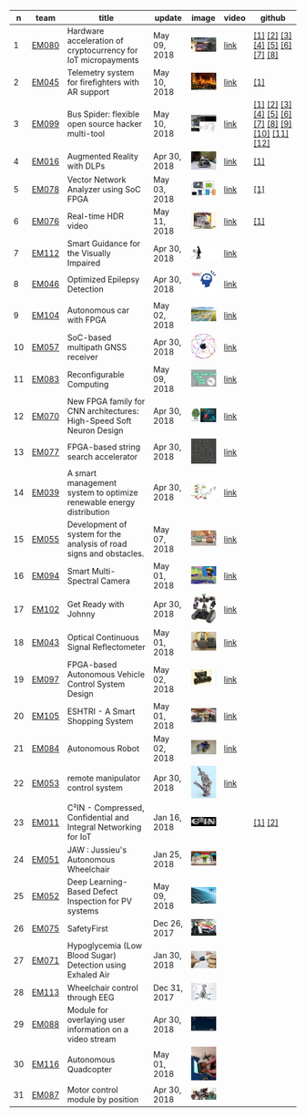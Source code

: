 | n | team | title | update | image | video | github |
| --- | --- | --- | --- | --- | --- | --- |
| 1 | [EM080](https://www.innovatefpga.com/cgi-bin/innovate/teams.pl?Id=EM080) | Hardware acceleration of cryptocurrency for IoT micropayments | May 09, 2018 | ![](EM080_64.jpg?raw=true) | [link](https://youtu.be/JJRlwTJHBCg) |  [[1]](https://github.com/iotaledger) [[2]](https://github.com/habpygo/mam.client.go) [[3]](https://github.com/LampaLab/iota_fpga) [[4]](https://github.com/iotaledger/ccurl) [[5]](https://github.com/iotaledger/giota) [[6]](https://github.com/LampaLab/iota_fpga/releases/tag/v0.2) [[7]](https://github.com/LampaLab/iota_fpga/releases/tag/v0.1) [[8]](https://github.com/mit-dci/tangled-curl/blob/master/vuln-iota.md) |
| 2 | [EM045](https://www.innovatefpga.com/cgi-bin/innovate/teams.pl?Id=EM045) | Telemetry system for firefighters with AR support | May 10, 2018 | ![](EM045_64.jpg?raw=true) | [link](https://youtu.be/sDeycnJib30) |  [[1]](https://github.com/sparkfun/SparkFun_MAX3010x_Sensor_Library) |
| 3 | [EM099](https://www.innovatefpga.com/cgi-bin/innovate/teams.pl?Id=EM099) | Bus Spider: flexible open source hacker multi-tool | May 10, 2018 | ![](EM099_64.jpg?raw=true) | [link](https://youtu.be/xk4pjrGDSXQ) |  [[1]](https://github.com/miet-riscv-workgroup/de10-nano-bus-spider-bld-quartus) [[2]](https://github.com/open-design/riscv-soc-cores/tree/master/cores/gpio) [[3]](https://github.com/frantony/bus-spider-firmware) [[4]](https://github.com/cliffordwolf/picorv32) [[5]](https://github.com/open-design/riscv-soc-cores/tree/master/cores/wb_ram) [[6]](https://github.com/miet-riscv-workgroup/de10-nano-bus-spider) [[7]](https://github.com/open-design/riscv-soc-cores) [[8]](https://github.com/miet-riscv-workgroup/rv32-simple-soc) [[9]](https://github.com/miet-riscv-workgroup/de10-nano-bus-spider/blob/master/doc/de10-nano-bus-spider-dev-flow.md) [[10]](https://github.com/olofk/uart16550) [[11]](https://github.com/olofk/fusesoc) [[12]](https://github.com/olofk/or1k_bootloaders) |
| 4 | [EM016](https://www.innovatefpga.com/cgi-bin/innovate/teams.pl?Id=EM016) | Augmented Reality with DLPs | Apr 30, 2018 | ![](EM016_64.jpg?raw=true) | [link](https://youtu.be/4d6LFX8uEeM) |  [[1]](https://github.com/bqUAB/em016) |
| 5 | [EM078](https://www.innovatefpga.com/cgi-bin/innovate/teams.pl?Id=EM078) | Vector Network Analyzer using SoC FPGA | May 03, 2018 | ![](EM078_64.jpg?raw=true) | [link](https://www.youtube.com/watch?v=BvW69keXv7Y) |  [[1]](https://github.com/tvShushtov/em078_vector_analyzer) |
| 6 | [EM076](https://www.innovatefpga.com/cgi-bin/innovate/teams.pl?Id=EM076) | Real-time HDR video | May 11, 2018 | ![](EM076_64.jpg?raw=true) | [link](https://youtu.be/eDJqN0iBZNc) |  [[1]](https://github.com/sh-vlad/FPGA_rtime_HDR_video) |
| 7 | [EM112](https://www.innovatefpga.com/cgi-bin/innovate/teams.pl?Id=EM112) | Smart Guidance for the Visually Impaired | Apr 30, 2018 | ![](EM112_64.jpg?raw=true) | [link](https://youtu.be/xzjE42pkOlg) |  |
| 8 | [EM046](https://www.innovatefpga.com/cgi-bin/innovate/teams.pl?Id=EM046) | Optimized Epilepsy Detection | Apr 30, 2018 | ![](EM046_64.jpg?raw=true) | [link](https://youtu.be/hKjjswbzkeg) |  |
| 9 | [EM104](https://www.innovatefpga.com/cgi-bin/innovate/teams.pl?Id=EM104) | Autonomous car with FPGA | May 02, 2018 | ![](EM104_64.jpg?raw=true) | [link](https://youtu.be/WYyDdFlxsEc) |  |
| 10 | [EM057](https://www.innovatefpga.com/cgi-bin/innovate/teams.pl?Id=EM057) | SoC-based multipath GNSS receiver | Apr 30, 2018 | ![](EM057_64.jpg?raw=true) | [link](https://youtu.be/0l_kAB0exQ8) |  |
| 11 | [EM083](https://www.innovatefpga.com/cgi-bin/innovate/teams.pl?Id=EM083) | Reconfigurable Computing | May 09, 2018 | ![](EM083_64.jpg?raw=true) | [link](https://youtu.be/Xx68ZzuEs3U) |  |
| 12 | [EM070](https://www.innovatefpga.com/cgi-bin/innovate/teams.pl?Id=EM070) | New FPGA family for CNN architectures: High-Speed Soft Neuron Design | Apr 30, 2018 | ![](EM070_64.jpg?raw=true) | [link](https://youtu.be/HXHPNGpTcjc) |  |
| 13 | [EM077](https://www.innovatefpga.com/cgi-bin/innovate/teams.pl?Id=EM077) | FPGA-based string search accelerator | Apr 30, 2018 | ![](EM077_64.jpg?raw=true) | [link](https://youtu.be/whjF8LiX4ns) |  |
| 14 | [EM039](https://www.innovatefpga.com/cgi-bin/innovate/teams.pl?Id=EM039) | A smart management system to optimize renewable energy distribution | Apr 30, 2018 | ![](EM039_64.jpg?raw=true) | [link](https://youtu.be/QJS5YOm-H7o) |  |
| 15 | [EM055](https://www.innovatefpga.com/cgi-bin/innovate/teams.pl?Id=EM055) | Development of system for the analysis of road signs and obstacles. | May 07, 2018 | ![](EM055_64.jpg?raw=true) | [link](https://youtu.be/mbIrRnck-Jo) |  |
| 16 | [EM094](https://www.innovatefpga.com/cgi-bin/innovate/teams.pl?Id=EM094) | Smart Multi-Spectral Camera | May 01, 2018 | ![](EM094_64.jpg?raw=true) | [link](https://www.youtube.com/channel/UCtlbKaSXPp1f1BJONbDOZVw?view_as=subscriber) |  |
| 17 | [EM102](https://www.innovatefpga.com/cgi-bin/innovate/teams.pl?Id=EM102) | Get Ready with Johnny | Apr 30, 2018 | ![](EM102_64.jpg?raw=true) | [link](https://youtu.be/KNkspKmuXjQ) |  |
| 18 | [EM043](https://www.innovatefpga.com/cgi-bin/innovate/teams.pl?Id=EM043) | Optical Continuous Signal Reflectometer | May 01, 2018 | ![](EM043_64.jpg?raw=true) | [link](https://youtu.be/AW0CwieZ1Y4) |  |
| 19 | [EM097](https://www.innovatefpga.com/cgi-bin/innovate/teams.pl?Id=EM097) | FPGA-based Autonomous Vehicle Control System Design | May 02, 2018 | ![](EM097_64.jpg?raw=true) | [link](https://youtu.be/X7ZbEZY9Vog) |  |
| 20 | [EM105](https://www.innovatefpga.com/cgi-bin/innovate/teams.pl?Id=EM105) | ESHTRI - A Smart Shopping System | May 01, 2018 | ![](EM105_64.jpg?raw=true) | [link](https://youtu.be/Vf-giC6XfBk) |  |
| 21 | [EM084](https://www.innovatefpga.com/cgi-bin/innovate/teams.pl?Id=EM084) | ِِAutonomous  Robot | May 02, 2018 | ![](EM084_64.jpg?raw=true) | [link](https://youtu.be/a_ve2Q63vjI) |  |
| 22 | [EM053](https://www.innovatefpga.com/cgi-bin/innovate/teams.pl?Id=EM053) | remote manipulator control system | Apr 30, 2018 | ![](EM053_64.jpg?raw=true) | [link](https://youtu.be/5bSbPyHdiVg) |  |
| 23 | [EM011](https://www.innovatefpga.com/cgi-bin/innovate/teams.pl?Id=EM011) | C²IN - Compressed, Confidential and Integral Networking for IoT | Jan 16, 2018 | ![](EM011_64.jpg?raw=true) |  |  [[1]](https://github.com/tymonx/logic) [[2]](https://github.com/tymonx/virtio) |
| 24 | [EM051](https://www.innovatefpga.com/cgi-bin/innovate/teams.pl?Id=EM051) | JAW : Jussieu's Autonomous Wheelchair | Jan 25, 2018 | ![](EM051_64.jpg?raw=true) |  |  |
| 25 | [EM052](https://www.innovatefpga.com/cgi-bin/innovate/teams.pl?Id=EM052) | Deep Learning-Based Defect Inspection for PV systems | May 09, 2018 | ![](EM052_64.jpg?raw=true) |  |  |
| 26 | [EM075](https://www.innovatefpga.com/cgi-bin/innovate/teams.pl?Id=EM075) | SafetyFirst | Dec 26, 2017 | ![](EM075_64.jpg?raw=true) |  |  |
| 27 | [EM071](https://www.innovatefpga.com/cgi-bin/innovate/teams.pl?Id=EM071) | Hypoglycemia (Low Blood Sugar) Detection using Exhaled Air | Jan 30, 2018 | ![](EM071_64.jpg?raw=true) |  |  |
| 28 | [EM113](https://www.innovatefpga.com/cgi-bin/innovate/teams.pl?Id=EM113) | Wheelchair control through EEG | Dec 31, 2017 | ![](EM113_64.jpg?raw=true) |  |  |
| 29 | [EM088](https://www.innovatefpga.com/cgi-bin/innovate/teams.pl?Id=EM088) | Module for overlaying user information on a video stream | Apr 30, 2018 | ![](EM088_64.jpg?raw=true) |  |  |
| 30 | [EM116](https://www.innovatefpga.com/cgi-bin/innovate/teams.pl?Id=EM116) | Autonomous Quadcopter | May 01, 2018 | ![](EM116_64.jpg?raw=true) |  |  |
| 31 | [EM087](https://www.innovatefpga.com/cgi-bin/innovate/teams.pl?Id=EM087) | Motor control module by position | Apr 30, 2018 | ![](EM087_64.jpg?raw=true) |  |  |
